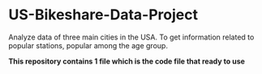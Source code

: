 # US-Bikeshare-Data-Project

Analyze data of three main cities in the USA. To get information related to popular stations, popular among the age group.

<b> This repository contains 1 file which is the code file that ready to use </b>

